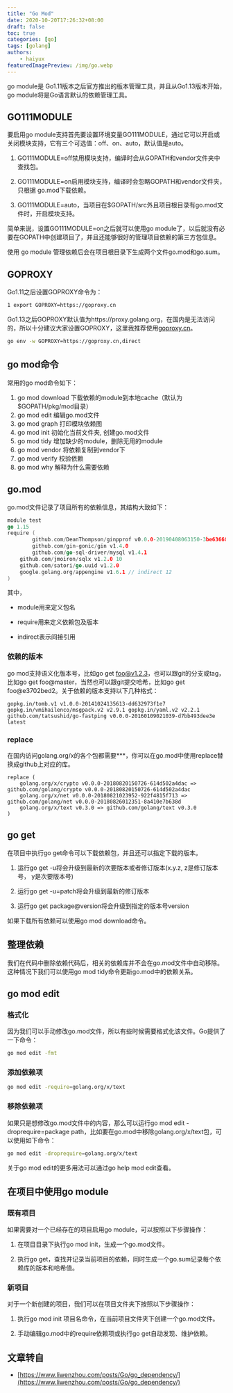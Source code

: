 ```yaml
---
title: "Go Mod"
date: 2020-10-20T17:26:32+08:00
draft: false
toc: true
categories: [go]
tags: [golang]
authors:
    - haiyux
featuredImagePreview: /img/go.webp
---
```



go module是 Go1.11版本之后官方推出的版本管理工具，并且从Go1.13版本开始，go module将是Go语言默认的依赖管理工具。

## GO111MODULE

要启用go module支持首先要设置环境变量GO111MODULE，通过它可以开启或关闭模块支持，它有三个可选值：off、on、auto，默认值是auto。

1.  GO111MODULE=off禁用模块支持，编译时会从GOPATH和vendor文件夹中查找包。

2.  GO111MODULE=on启用模块支持，编译时会忽略GOPATH和vendor文件夹，只根据 go.mod下载依赖。

3.  GO111MODULE=auto，当项目在$GOPATH/src外且项目根目录有go.mod文件时，开启模块支持。

简单来说，设置GO111MODULE=on之后就可以使用go module了，以后就没有必要在GOPATH中创建项目了，并且还能够很好的管理项目依赖的第三方包信息。

使用 go module 管理依赖后会在项目根目录下生成两个文件go.mod和go.sum。

## GOPROXY

Go1.11之后设置GOPROXY命令为：

```bash
1 export GOPROXY=https://goproxy.cn
```

Go1.13之后GOPROXY默认值为https://proxy.golang.org，在国内是无法访问的，所以十分建议大家设置GOPROXY，这里我推荐使用[goproxy.cn](https://studygolang.com/topics/10014)。

```bash
go env -w GOPROXY=https://goproxy.cn,direct
```

## go mod命令

常用的go mod命令如下：

1. go mod download    下载依赖的module到本地cache（默认为$GOPATH/pkg/mod目录）
2.  go mod edit       编辑go.mod文件 
3. go mod graph       打印模块依赖图 
4. go mod init       初始化当前文件夹, 创建go.mod文件 
5. go mod tidy       增加缺少的module，删除无用的module 
6. go mod vendor     将依赖复制到vendor下 
7. go mod verify     校验依赖 
8. go mod why         解释为什么需要依赖

## go.mod

go.mod文件记录了项目所有的依赖信息，其结构大致如下：

```go
module test 
go 1.15  
require (  
		github.com/DeanThompson/ginpprof v0.0.0-20190408063150-3be636683586 
		github.com/gin-gonic/gin v1.4.0   		
		github.com/go-sql-driver/mysql v1.4.1 
    github.com/jmoiron/sqlx v1.2.0 10 
    github.com/satori/go.uuid v1.2.0 
    google.golang.org/appengine v1.6.1 // indirect 12 
)
```

其中，

*   module用来定义包名

*   require用来定义依赖包及版本

*   indirect表示间接引用

### 依赖的版本

go mod支持语义化版本号，比如go get foo@v1.2.3，也可以跟git的分支或tag，比如go get foo@master，当然也可以跟git提交哈希，比如go get foo@e3702bed2。关于依赖的版本支持以下几种格式：

```
gopkg.in/tomb.v1 v1.0.0-20141024135613-dd632973f1e7 
gopkg.in/vmihailenco/msgpack.v2 v2.9.1 gopkg.in/yaml.v2 v2.2.1 
github.com/tatsushid/go-fastping v0.0.0-20160109021039-d7bb493dee3e latest
```

### replace

在国内访问golang.org/x的各个包都需要***，你可以在go.mod中使用replace替换成github上对应的库。

```
replace (  
	golang.org/x/crypto v0.0.0-20180820150726-614d502a4dac => github.com/golang/crypto v0.0.0-20180820150726-614d502a4dac  
	golang.org/x/net v0.0.0-20180821023952-922f4815f713 => github.com/golang/net v0.0.0-20180826012351-8a410e7b638d  
	golang.org/x/text v0.3.0 => github.com/golang/text v0.3.0 
)
```

## go get

在项目中执行go get命令可以下载依赖包，并且还可以指定下载的版本。

1.  运行go get -u将会升级到最新的次要版本或者修订版本(x.y.z, z是修订版本号， y是次要版本号)

2.  运行go get -u=patch将会升级到最新的修订版本

3.  运行go get package@version将会升级到指定的版本号version

如果下载所有依赖可以使用go mod download命令。

## 整理依赖

我们在代码中删除依赖代码后，相关的依赖库并不会在go.mod文件中自动移除。这种情况下我们可以使用go mod tidy命令更新go.mod中的依赖关系。

## go mod edit

### 格式化

因为我们可以手动修改go.mod文件，所以有些时候需要格式化该文件。Go提供了一下命令：

```bash
go mod edit -fmt
```

### 添加依赖项

```bash
go mod edit -require=golang.org/x/text
```

### 移除依赖项

如果只是想修改go.mod文件中的内容，那么可以运行go mod edit -droprequire=package path，比如要在go.mod中移除golang.org/x/text包，可以使用如下命令：

```bash
go mod edit -droprequire=golang.org/x/text
```

关于go mod edit的更多用法可以通过go help mod edit查看。

## 在项目中使用go module

### 既有项目

如果需要对一个已经存在的项目启用go module，可以按照以下步骤操作：

1.  在项目目录下执行go mod init，生成一个go.mod文件。

2.  执行go get，查找并记录当前项目的依赖，同时生成一个go.sum记录每个依赖库的版本和哈希值。

### 新项目

对于一个新创建的项目，我们可以在项目文件夹下按照以下步骤操作：

1.  执行go mod init 项目名命令，在当前项目文件夹下创建一个go.mod文件。

2.  手动编辑go.mod中的require依赖项或执行go get自动发现、维护依赖。

## 文章转自
- [https://www.liwenzhou.com/posts/Go/go_dependency/](https://www.liwenzhou.com/posts/Go/go_dependency/)
